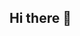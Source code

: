 ## Hi there 👋

<!--
- 🔭 I’m currently working on studying 
- 🌱 I’m currently learning learning how to code for an open source project
- 👯 I’m looking to collaborate on an open source project
-->
